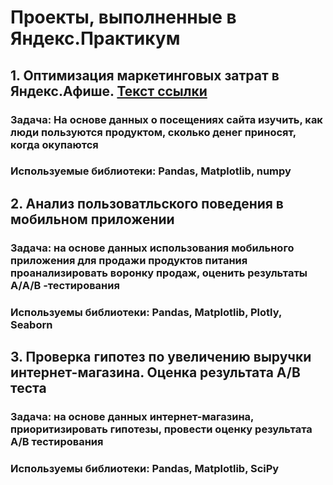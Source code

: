# Проекты, выполненные в Яндекс.Практикум
## 1. Оптимизация  маркетинговых затрат в Яндекс.Афише. <a href="http://site.ru">Текст ссылки</a>
### Задача: На основе данных о посещениях сайта изучить, как люди пользуются продуктом, сколько денег приносят, когда окупаются
### Используемые библиотеки: Pandas, Matplotlib, numpy

## 2. Анализ пользоватльского поведения в мобильном приложении
### Задача: на основе данных использования мобильного приложения для продажи продуктов питания проанализировать воронку продаж, оценить результаты А/A/B -тестирования
### Используемы библиотеки: Pandas, Matplotlib, Plotly, Seaborn

## 3. Проверка гипотез по увеличению выручки интернет-магазина. Оценка результата A/B теста
### Задача: на основе данных интернет-магазина, приоритизировать гипотезы, провести оценку результата A/B тестирования
### Используемы библиотеки: Pandas, Matplotlib, SciPy

